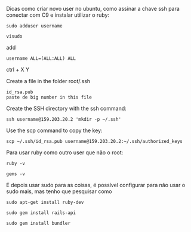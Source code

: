 Dicas como criar novo user no ubuntu, como assinar a chave ssh para conectar com C9 e instalar utilizar o ruby:

    sudo adduser username
    
    visudo
    
add

    username ALL=(ALL:ALL) ALL

ctrl + X
Y

Create a file in the folder root/.ssh

    id_rsa.pub
    paste de big number in this file


Create the SSH directory with the ssh command:

    ssh username@159.203.20.2 'mkdir -p ~/.ssh'

Use the scp command to copy the key:

    scp ~/.ssh/id_rsa.pub username@159.203.20.2:~/.ssh/authorized_keys



Para usar ruby como outro user que não o root:

    ruby -v

    gems -v

E depois usar sudo para as coisas, é possível configurar para não usar o sudo mais, mas tenho que pesquisar como

    sudo apt-get install ruby-dev

    sudo gem install rails-api

    sudo gem install bundler